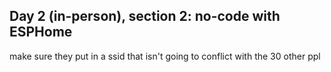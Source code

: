## Day 2 (in-person), section 2: no-code with ESPHome


make sure they put in a ssid that isn't going to conflict with the 30 other ppl

